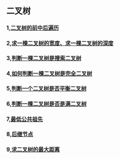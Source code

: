 ## 二叉树

#### 1,[二叉树的前中后遍历](https://github.com/sihaihou/algorithm/tree/master/src/com/reyco/algorithm/tree/tree1/Test1.java)
#### 2,[求一棵二叉树的宽度、求一棵二叉树的深度](https://github.com/sihaihou/algorithm/tree/master/src/com/reyco/algorithm/tree/tree1/Test2.java)
#### 3,[判断一棵二叉树是搜索二叉树](https://github.com/sihaihou/algorithm/tree/master/src/com/reyco/algorithm/tree/tree1/Test3.java)
#### 4,[如何判断一棵二叉树是完全二叉树](https://github.com/sihaihou/algorithm/tree/master/src/com/reyco/algorithm/tree/tree1/Test4.java)
#### 5,[判断一个二叉树是否平衡二叉树](https://github.com/sihaihou/algorithm/tree/master/src/com/reyco/algorithm/tree/tree1/Test5.java)
#### 6,[判断一棵二叉树是否是满二叉树](https://github.com/sihaihou/algorithm/tree/master/src/com/reyco/algorithm/tree/tree1/Test6.java)
#### 7,[最低公共祖先](https://github.com/sihaihou/algorithm/tree/master/src/com/reyco/algorithm/tree/tree1/Test7.java)
#### 8,[后继节点](https://github.com/sihaihou/algorithm/tree/master/src/com/reyco/algorithm/tree/tree1/Test8.java)
#### 9,[求二叉树的最大距离](https://github.com/sihaihou/algorithm/tree/master/src/com/reyco/algorithm/tree/tree1/Test9.java)
